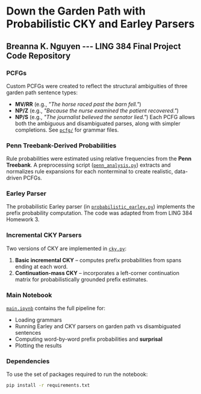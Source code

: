 # Down the Garden Path with Probabilistic CKY and Earley Parsers
## Breanna K. Nguyen --- LING 384 Final Project Code Repository

### PCFGs
Custom PCFGs were created to reflect the structural ambiguities of three garden path sentence types:
- **MV/RR** (e.g., *"The horse raced past the barn fell."*)
- **NP/Z** (e.g., *"Because the nurse examined the patient recovered."*)
- **NP/S** (e.g., *"The journalist believed the senator lied."*)
Each PCFG allows both the ambiguous and disambiguated parses, along with simpler completions. See [`pcfg/`](./pcfg/) for grammar files.

### Penn Treebank-Derived Probabilities
Rule probabilities were estimated using relative frequencies from the **Penn Treebank**. A preprocessing script ([`penn_analysis.py`](./penn_analysis.py)) extracts and normalizes rule expansions for each nonterminal to create realistic, data-driven PCFGs.

### Earley Parser
The probabilistic Earley parser (in [`probabilistic_earley.py`](./probabilistic_early.py)) implements the prefix probability computation. The code was adapted from from LING 384 Homework 3.

### Incremental CKY Parsers

Two versions of CKY are implemented in [`cky.py`](./cky.py):
1. **Basic incremental CKY** – computes prefix probabilities from spans ending at each word.
2. **Continuation-mass CKY** – incorporates a left-corner continuation matrix for probabilistically grounded prefix estimates.

### Main Notebook
[`main.ipynb`](./main.ipynb) contains the full pipeline for:
- Loading grammars
- Running Earley and CKY parsers on garden path vs disambiguated sentences
- Computing word-by-word prefix probabilities and **surprisal**
- Plotting the results

### Dependencies

To use the set of packages required to run the notebook:
```bash
pip install -r requirements.txt
